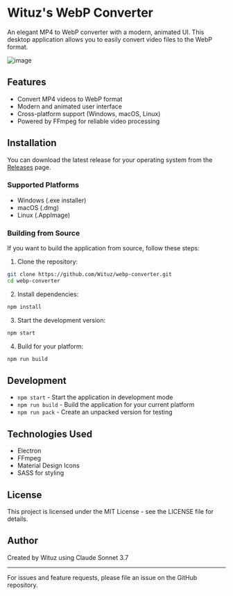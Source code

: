 # Wituz's WebP Converter

An elegant MP4 to WebP converter with a modern, animated UI. This desktop application allows you to easily convert video files to the WebP format.

![image](https://github.com/user-attachments/assets/28e8c87c-d569-4bef-9476-0472989b45a5)

## Features

- Convert MP4 videos to WebP format
- Modern and animated user interface
- Cross-platform support (Windows, macOS, Linux)
- Powered by FFmpeg for reliable video processing

## Installation

You can download the latest release for your operating system from the [Releases](https://github.com/Wituz/webp-converter/releases) page.

### Supported Platforms
- Windows (.exe installer)
- macOS (.dmg)
- Linux (.AppImage)

### Building from Source

If you want to build the application from source, follow these steps:

1. Clone the repository:
```bash
git clone https://github.com/Wituz/webp-converter.git
cd webp-converter
```

2. Install dependencies:
```bash
npm install
```

3. Start the development version:
```bash
npm start
```

4. Build for your platform:
```bash
npm run build
```

## Development

- `npm start` - Start the application in development mode
- `npm run build` - Build the application for your current platform
- `npm run pack` - Create an unpacked version for testing

## Technologies Used

- Electron
- FFmpeg
- Material Design Icons
- SASS for styling

## License

This project is licensed under the MIT License - see the LICENSE file for details.

## Author

Created by Wituz using Claude Sonnet 3.7

---

For issues and feature requests, please file an issue on the GitHub repository.

